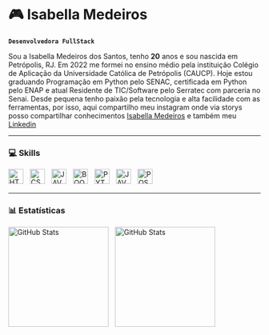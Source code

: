 # 🎮 Isabella Medeiros 

**`Desenvolvedora FullStack`**

Sou a Isabella Medeiros dos Santos, tenho **20** anos e sou nascida em Petrópolis, RJ. Em 2022 me formei no ensino médio pela instituição Colégio de Aplicação da Universidade Católica de Petrópolis (CAUCP). Hoje estou graduando Programação em Python pelo SENAC, certificada em Python pelo ENAP e atual Residente de TIC/Software pelo Serratec com parceria no Senai. Desde pequena tenho paixão pela tecnologia e alta facilidade com as ferramentas, por isso, aqui compartilho meu instagram onde via storys posso compartilhar conhecimentos [Isabella Medeiros](https://www.instagram.com/zt.isabella) e também meu [Linkedin](https://www.linkedin.com/in/isabella-medeiros-8b8772342?utm_source=share&utm_campaign=share_via&utm_content=profile&utm_medium=ios_app)

---

### 💻 Skills

<img 
    align="left"
    alt="HTML"
    title="HTML"
    width="30px"
    style="padding-right: 10px;"
    src="https://cdn.jsdelivr.net/gh/devicons/devicon@latest/icons/html5/html5-original.svg" 
/>

<img 
    align="left"
    alt="CSS"
    title="CSS"
    width="30px"
    style="padding-right: 10px;"
    src="https://cdn.jsdelivr.net/gh/devicons/devicon@latest/icons/css3/css3-original.svg"
/>

<img 
    align="left"
    alt="JAVASCRIPT"
    title="JAVASCRIPT"
    width="30px"
    style="padding-right: 10px;"
    src="https://cdn.jsdelivr.net/gh/devicons/devicon@latest/icons/javascript/javascript-original.svg"
/>

<img 
    align="left"
    alt="BOOTSTRAP"
    title="BOOTSTRAP"
    width="30px"
    style="padding-right: 10px;"
    src="https://cdn.jsdelivr.net/gh/devicons/devicon@latest/icons/bootstrap/bootstrap-original.svg"
/>
  
<img 
    align="left"
    alt="PYTHON"
    title="PYTHON"
    width="30px"
    style="padding-right: 10px;"
    src="https://cdn.jsdelivr.net/gh/devicons/devicon@latest/icons/python/python-original.svg"
/>

<img 
    align="left"
    alt="JAVA"
    title="JAVA"
    width="30px"
    style="padding-right: 10px;"
    src="https://cdn.jsdelivr.net/gh/devicons/devicon@latest/icons/java/java-original.svg"
/>

<img 
    align="left"
    alt="POSTGRE"
    title="POSTGRE"
    width="30px"
    style="padding-right: 10px;"
    src="https://cdn.jsdelivr.net/gh/devicons/devicon@latest/icons/postgresql/postgresql-original.svg"
/> 

<br/>
<br/>

---

### 📊 Estatísticas

<p>
  <img 
    align="left" 
    alt="GitHub Stats" 
    height="200" 
    style="padding-right: 10px;" 
    src="https://github-readme-stats.vercel.app/api?username=iamisabellams&show_icons=true&theme=tokyonight&include_all_commits=true&locale=pt-br" 
  />

<img 
      align="left" 
      alt="GitHub Stats" 
      height="200" 
      src="https://github-readme-stats.vercel.app/api/top-langs/?username=iamisabellams&theme=tokyonight&layout=compact&custom_title=Tecnologias&langs_count=9" 
  />

</p>

